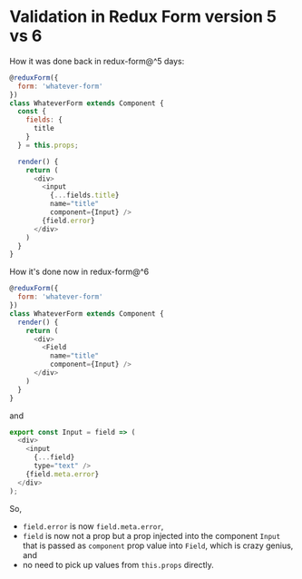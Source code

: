 # Validation in Redux Form version 5 vs 6

How it was done back in redux-form@^5 days:

```javascript
@reduxForm({
  form: 'whatever-form'
})
class WhateverForm extends Component {
  const {
    fields: {
      title
    }
  } = this.props;

  render() {
    return (
      <div>
        <input
          {...fields.title}
          name="title"
          component={Input} />
        {field.error}
      </div>
    )
  }
}
```

How it's done now in redux-form@^6

```javascript
@reduxForm({
  form: 'whatever-form'
})
class WhateverForm extends Component {
  render() {
    return (
      <div>
        <Field
          name="title"
          component={Input} />
      </div>
    )
  }
}
```

and

```javascript
export const Input = field => (
  <div>
    <input
      {...field}
      type="text" />
    {field.meta.error}
  </div>
);
```

So,

- `field.error` is now `field.meta.error`,
- `field` is now not a prop but a prop injected into the component `Input` that is passed as `component` prop value into `Field`, which is crazy genius, and
- no need to pick up values from `this.props` directly.
